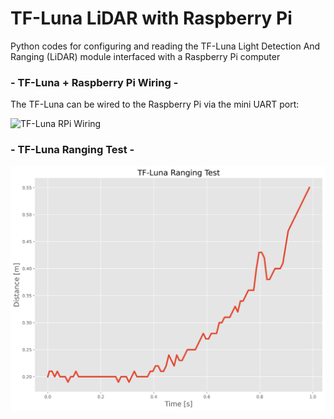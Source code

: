 # TF-Luna LiDAR with Raspberry Pi
Python codes for configuring and reading the TF-Luna Light Detection And Ranging (LiDAR) module interfaced with a Raspberry Pi computer

### - TF-Luna + Raspberry Pi Wiring - 

The TF-Luna can be wired to the Raspberry Pi via the mini UART port:

![TF-Luna RPi Wiring]()

### - TF-Luna Ranging Test - 

![TF-Luna Ranging Test](./images/tfluna_test_plot_white.png)
